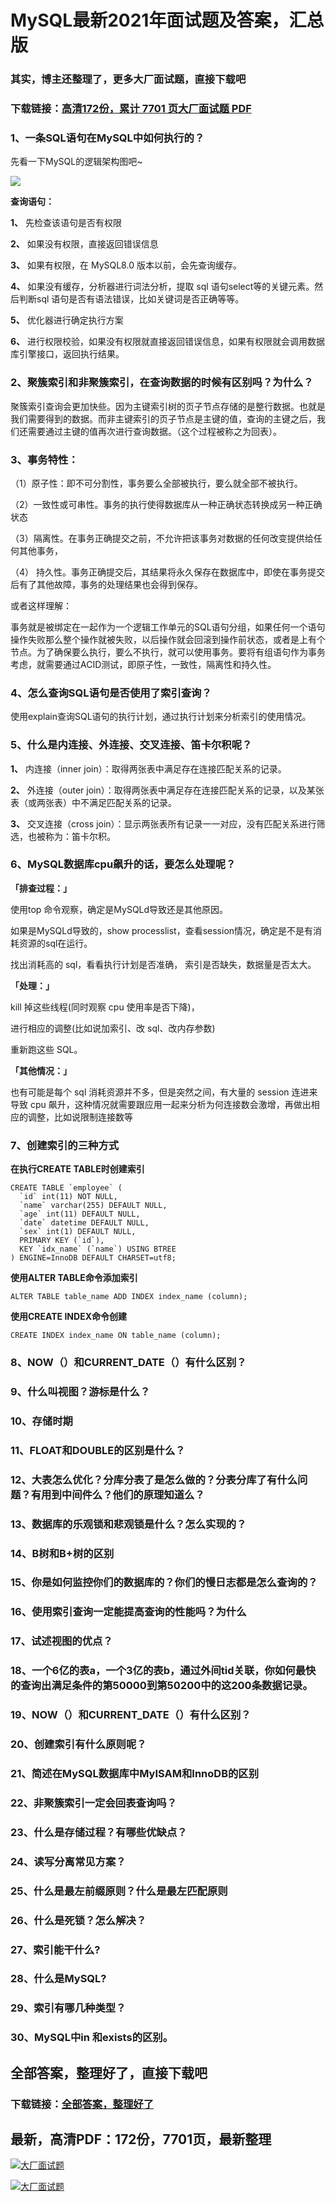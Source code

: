 # MySQL最新2021年面试题及答案，汇总版

### 其实，博主还整理了，更多大厂面试题，直接下载吧

### 下载链接：[高清172份，累计 7701 页大厂面试题  PDF](https://github.com/souyunku/DevBooks/blob/master/docs/index.md)



### 1、一条SQL语句在MySQL中如何执行的？

先看一下MySQL的逻辑架构图吧~

![](https://user-gold-cdn.xitu.io/2020/5/23/1724037179201fe9?w=661&h=500&f=png&s=289132#alt=)

**查询语句：**

**1、** 先检查该语句是否有权限

**2、** 如果没有权限，直接返回错误信息

**3、** 如果有权限，在 MySQL8.0 版本以前，会先查询缓存。

**4、** 如果没有缓存，分析器进行词法分析，提取 sql 语句select等的关键元素。然后判断sql 语句是否有语法错误，比如关键词是否正确等等。

**5、** 优化器进行确定执行方案

**6、** 进行权限校验，如果没有权限就直接返回错误信息，如果有权限就会调用数据库引擎接口，返回执行结果。


### 2、聚簇索引和非聚簇索引，在查询数据的时候有区别吗？为什么？

聚簇索引查询会更加快些。因为主键索引树的页子节点存储的是整行数据。也就是我们需要得到的数据。而非主键索引的页子节点是主键的值，查询的主键之后，我们还需要通过主键的值再次进行查询数据。（这个过程被称之为回表）。


### 3、事务特性：

（1）原子性：即不可分割性，事务要么全部被执行，要么就全部不被执行。

（2）一致性或可串性。事务的执行使得数据库从一种正确状态转换成另一种正确状态

（3）隔离性。在事务正确提交之前，不允许把该事务对数据的任何改变提供给任何其他事务，

（4） 持久性。事务正确提交后，其结果将永久保存在数据库中，即使在事务提交后有了其他故障，事务的处理结果也会得到保存。

或者这样理解：

事务就是被绑定在一起作为一个逻辑工作单元的SQL语句分组，如果任何一个语句操作失败那么整个操作就被失败，以后操作就会回滚到操作前状态，或者是上有个节点。为了确保要么执行，要么不执行，就可以使用事务。要将有组语句作为事务考虑，就需要通过ACID测试，即原子性，一致性，隔离性和持久性。


### 4、怎么查询SQL语句是否使用了索引查询？

使用explain查询SQL语句的执行计划，通过执行计划来分析索引的使用情况。


### 5、什么是内连接、外连接、交叉连接、笛卡尔积呢？

**1、** 内连接（inner join）：取得两张表中满足存在连接匹配关系的记录。

**2、** 外连接（outer join）：取得两张表中满足存在连接匹配关系的记录，以及某张表（或两张表）中不满足匹配关系的记录。

**3、** 交叉连接（cross join）：显示两张表所有记录一一对应，没有匹配关系进行筛选，也被称为：笛卡尔积。


### 6、MySQL数据库cpu飙升的话，要怎么处理呢？

**「排查过程：」**

使用top 命令观察，确定是MySQLd导致还是其他原因。

如果是MySQLd导致的，show processlist，查看session情况，确定是不是有消耗资源的sql在运行。

找出消耗高的 sql，看看执行计划是否准确， 索引是否缺失，数据量是否太大。

**「处理：」**

kill 掉这些线程(同时观察 cpu 使用率是否下降)，

进行相应的调整(比如说加索引、改 sql、改内存参数)

重新跑这些 SQL。

**「其他情况：」**

也有可能是每个 sql 消耗资源并不多，但是突然之间，有大量的 session 连进来导致 cpu 飙升，这种情况就需要跟应用一起来分析为何连接数会激增，再做出相应的调整，比如说限制连接数等


### 7、创建索引的三种方式

**在执行CREATE TABLE时创建索引**

```
CREATE TABLE `employee` (
  `id` int(11) NOT NULL,
  `name` varchar(255) DEFAULT NULL,
  `age` int(11) DEFAULT NULL,
  `date` datetime DEFAULT NULL,
  `sex` int(1) DEFAULT NULL,
  PRIMARY KEY (`id`),
  KEY `idx_name` (`name`) USING BTREE
) ENGINE=InnoDB DEFAULT CHARSET=utf8;
```

**使用ALTER TABLE命令添加索引**

```
ALTER TABLE table_name ADD INDEX index_name (column);
```

**使用CREATE INDEX命令创建**

```
CREATE INDEX index_name ON table_name (column);
```


### 8、NOW（）和CURRENT_DATE（）有什么区别？
### 9、什么叫视图？游标是什么？
### 10、存储时期
### 11、FLOAT和DOUBLE的区别是什么？
### 12、大表怎么优化？分库分表了是怎么做的？分表分库了有什么问题？有用到中间件么？他们的原理知道么？
### 13、数据库的乐观锁和悲观锁是什么？怎么实现的？
### 14、B树和B+树的区别
### 15、你是如何监控你们的数据库的？你们的慢日志都是怎么查询的？
### 16、使用索引查询一定能提高查询的性能吗？为什么
### 17、试述视图的优点？
### 18、一个6亿的表a，一个3亿的表b，通过外间tid关联，你如何最快的查询出满足条件的第50000到第50200中的这200条数据记录。
### 19、NOW（）和CURRENT_DATE（）有什么区别？
### 20、创建索引有什么原则呢？
### 21、简述在MySQL数据库中MyISAM和InnoDB的区别
### 22、非聚簇索引一定会回表查询吗？
### 23、什么是存储过程？有哪些优缺点？
### 24、读写分离常见方案？
### 25、什么是最左前缀原则？什么是最左匹配原则
### 26、什么是死锁？怎么解决？
### 27、索引能干什么?
### 28、什么是MySQL?
### 29、索引有哪几种类型？
### 30、MySQL中in 和exists的区别。




## 全部答案，整理好了，直接下载吧

### 下载链接：[全部答案，整理好了](https://www.souyunku.com/wp-content/uploads/weixin/githup-weixin-2.png)




## 最新，高清PDF：172份，7701页，最新整理

[![大厂面试题](https://www.souyunku.com/wp-content/uploads/weixin/mst.png "架构师专栏")](https://www.souyunku.com/wp-content/uploads/weixin/githup-weixin.png "架构师专栏")

[![大厂面试题](https://www.souyunku.com/wp-content/uploads/weixin/githup-weixin.png "架构师专栏")](https://www.souyunku.com/wp-content/uploads/weixin/githup-weixin.png "架构师专栏")
